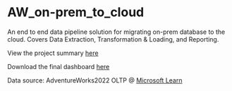 # AW_on-prem_to_cloud
An end to end data pipeline solution for migrating on-prem database to the cloud. Covers Data Extraction, Transformation &amp; Loading, and Reporting.  

View the project summary [here](https://github.com/LJ-Luka/AW_on-prem_to_cloud/blob/main/AW_Data_Eng_Project%20(1).ipynb)  

Download the final dashboard [here](https://github.com/LJ-Luka/AW_on-prem_to_cloud/blob/main/AW_data_eng_project_report.pbix)   
     
Data source: AdventureWorks2022 OLTP @ [Microsoft Learn](https://learn.microsoft.com/en-us/sql/samples/adventureworks-install-configure?view=sql-server-ver16&tabs=ssms)